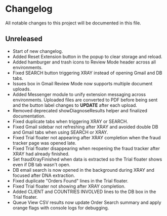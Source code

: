 # Changelog

All notable changes to this project will be documented in this file.

## Unreleased
- Start of new changelog.
- Added Reset Extension button in the popup to clear storage and reload.
- Added hamburger and trash icons to Review Mode header across all environments.
- Fixed SEARCH button triggering XRAY instead of opening Gmail and DB tabs.
- Issues box in Gmail Review Mode now supports multiple document uploads.
- Added Messenger module to unify extension messaging across environments.
  Uploaded files are converted to PDF before being sent and the button label
  changes to **UPDATE** after each upload.
- Removed deprecated showDiagnoseResults helper and finalized documentation.
- Fixed duplicate tabs when triggering XRAY or SEARCH.
- Fixed Gmail sidebar not refreshing after XRAY and avoided double DB and Gmail tabs when using SEARCH or XRAY.
- Fixed Trial floater not appearing after XRAY completion when the fraud tracker
  page was opened late.
- Fixed Trial floater disappearing when reopening the fraud tracker after XRAY
  had already finished.
- Set fraudXrayFinished when data is extracted so the Trial floater shows even if DB tab wasn't open.
- DB email search is now opened in the background during XRAY and focused after DNA extraction.
- Fixed duplicate "Orders Found" lines in the Trial floater.
- Fixed Trial floater not showing after XRAY completion.
- Added CLIENT and COUNTRIES INVOLVED lines to the DB box in the Trial floater.
- Queue View CSV results now update Order Search summary and apply orange flags with console logs for debugging.
